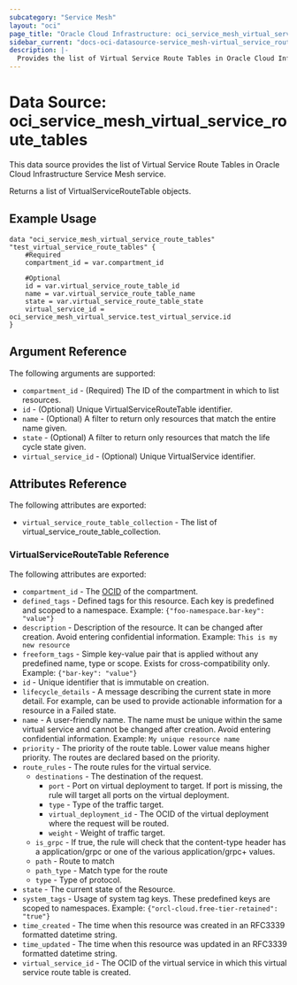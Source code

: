 ```yaml
---
subcategory: "Service Mesh"
layout: "oci"
page_title: "Oracle Cloud Infrastructure: oci_service_mesh_virtual_service_route_tables"
sidebar_current: "docs-oci-datasource-service_mesh-virtual_service_route_tables"
description: |-
  Provides the list of Virtual Service Route Tables in Oracle Cloud Infrastructure Service Mesh service
---
```


# Data Source: oci_service_mesh_virtual_service_route_tables
This data source provides the list of Virtual Service Route Tables in Oracle Cloud Infrastructure Service Mesh service.

Returns a list of VirtualServiceRouteTable objects.


## Example Usage

```hcl
data "oci_service_mesh_virtual_service_route_tables" "test_virtual_service_route_tables" {
	#Required
	compartment_id = var.compartment_id

	#Optional
	id = var.virtual_service_route_table_id
	name = var.virtual_service_route_table_name
	state = var.virtual_service_route_table_state
	virtual_service_id = oci_service_mesh_virtual_service.test_virtual_service.id
}
```

## Argument Reference

The following arguments are supported:

* `compartment_id` - (Required) The ID of the compartment in which to list resources.
* `id` - (Optional) Unique VirtualServiceRouteTable identifier.
* `name` - (Optional) A filter to return only resources that match the entire name given.
* `state` - (Optional) A filter to return only resources that match the life cycle state given.
* `virtual_service_id` - (Optional) Unique VirtualService identifier.


## Attributes Reference

The following attributes are exported:

* `virtual_service_route_table_collection` - The list of virtual_service_route_table_collection.

### VirtualServiceRouteTable Reference

The following attributes are exported:

* `compartment_id` - The [OCID](https://docs.cloud.oracle.com/iaas/Content/General/Concepts/identifiers.htm) of the compartment. 
* `defined_tags` - Defined tags for this resource. Each key is predefined and scoped to a namespace. Example: `{"foo-namespace.bar-key": "value"}` 
* `description` - Description of the resource. It can be changed after creation. Avoid entering confidential information.  Example: `This is my new resource` 
* `freeform_tags` - Simple key-value pair that is applied without any predefined name, type or scope. Exists for cross-compatibility only. Example: `{"bar-key": "value"}` 
* `id` - Unique identifier that is immutable on creation.
* `lifecycle_details` - A message describing the current state in more detail. For example, can be used to provide actionable information for a resource in a Failed state.
* `name` - A user-friendly name. The name must be unique within the same virtual service and cannot be changed after creation. Avoid entering confidential information.  Example: `My unique resource name` 
* `priority` - The priority of the route table. Lower value means higher priority. The routes are declared based on the priority.
* `route_rules` - The route rules for the virtual service.
	* `destinations` - The destination of the request.
		* `port` - Port on virtual deployment to target. If port is missing, the rule will target all ports on the virtual deployment. 
		* `type` - Type of the traffic target.
		* `virtual_deployment_id` - The OCID of the virtual deployment where the request will be routed.
		* `weight` - Weight of traffic target.
	* `is_grpc` - If true, the rule will check that the content-type header has a application/grpc or one of the various application/grpc+ values. 
	* `path` - Route to match
	* `path_type` - Match type for the route
	* `type` - Type of protocol.
* `state` - The current state of the Resource.
* `system_tags` - Usage of system tag keys. These predefined keys are scoped to namespaces. Example: `{"orcl-cloud.free-tier-retained": "true"}` 
* `time_created` - The time when this resource was created in an RFC3339 formatted datetime string.
* `time_updated` - The time when this resource was updated in an RFC3339 formatted datetime string.
* `virtual_service_id` - The OCID of the virtual service in which this virtual service route table is created.

